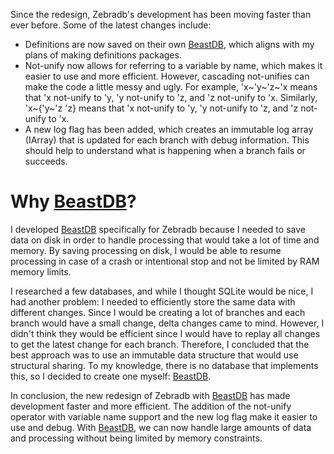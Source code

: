 
Since the redesign, Zebradb's development has been moving faster than ever before. Some of the latest changes include:

  * Definitions are now saved on their own <a href="https://github.com/fsvieira/beastdb" target="_blank">BeastDB</a>, which aligns with my plans of making definitions packages.
  * Not-unify now allows for referring to a variable by name, which makes it easier to use and more efficient. However, cascading not-unifies can make the code a little messy and ugly. For example, 'x~'y~'z~'x means that 'x not-unify to 'y, 'y not-unify to 'z, and 'z not-unify to 'x. Similarly, 
  'x~{'y~'z 'z} means that 'x not-unify to 'y, 'y not-unify to 'z, and 'z not-unify to 'x.
  *  A new log flag has been added, which creates an immutable log array (IArray) that is updated for each branch with debug information. This should help to understand what is happening when a branch fails or succeeds.

# Why <a href="https://github.com/fsvieira/beastdb" target="_blank">BeastDB</a>?

I developed <a href="https://github.com/fsvieira/beastdb" target="_blank">BeastDB</a> specifically for Zebradb because I needed to save data on disk in order to handle processing that would take a lot of time and memory. By saving processing on disk, I would be able to resume processing in case of a crash or intentional stop and not be limited by RAM memory limits.

I researched a few databases, and while I thought SQLite would be nice, I had another problem: I needed to efficiently store the same data with different changes. Since I would be creating a lot of branches and each branch would have a small change, delta changes came to mind. However, I didn't think they would be efficient since I would have to replay all changes to get the latest change for each branch. Therefore, I concluded that the best approach was to use an immutable data structure that would use structural sharing. To my knowledge, there is no database that implements this, so I decided to create one myself: <a href="https://github.com/fsvieira/beastdb" target="_blank">BeastDB</a>.

In conclusion, the new redesign of Zebradb with <a href="https://github.com/fsvieira/beastdb" target="_blank">BeastDB</a> has made development faster and more efficient. The addition of the not-unify operator with variable name support and the new log flag make it easier to use and debug. With <a href="https://github.com/fsvieira/beastdb" target="_blank">BeastDB</a>, we can now handle large amounts of data and processing without being limited by memory constraints.


